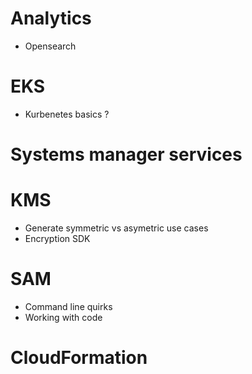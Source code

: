 
# Analytics
* Opensearch

# EKS
* Kurbenetes basics ? 
  
# Systems manager services

# KMS
* Generate symmetric vs asymetric use cases
* Encryption SDK
  
# SAM
* Command line quirks
* Working with code

# CloudFormation
